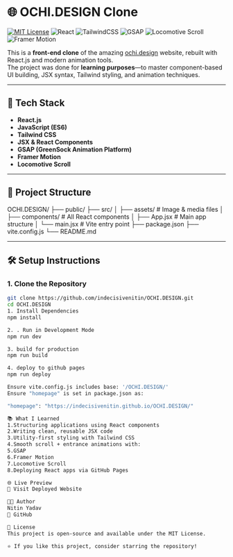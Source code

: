 # 🌐 OCHI.DESIGN Clone

[![MIT License](https://img.shields.io/badge/License-MIT-blue.svg?style=flat-square)](LICENSE)
![React](https://img.shields.io/badge/Built%20With-React-61DAFB?style=flat-square&logo=react&logoColor=white)
![TailwindCSS](https://img.shields.io/badge/TailwindCSS-38B2AC?style=flat-square&logo=tailwind-css&logoColor=white)
![GSAP](https://img.shields.io/badge/GSAP-88CE02?style=flat-square&logo=greensock&logoColor=white)
![Locomotive Scroll](https://img.shields.io/badge/Locomotive--Scroll-black?style=flat-square)
![Framer Motion](https://img.shields.io/badge/Framer--Motion-0055FF?style=flat-square)

This is a **front-end clone** of the amazing [ochi.design](https://ochi.design) website, rebuilt with React.js and modern animation tools.  
The project was done for **learning purposes**—to master component-based UI building, JSX syntax, Tailwind styling, and animation techniques.

---

## 🚀 Tech Stack

- **React.js**
- **JavaScript (ES6)**
- **Tailwind CSS**
- **JSX & React Components**
- **GSAP (GreenSock Animation Platform)**
- **Framer Motion**
- **Locomotive Scroll**

---

## 📁 Project Structure

OCHI.DESIGN/
├── public/
├── src/
│ ├── assets/ # Image & media files
│ ├── components/ # All React components
│ ├── App.jsx # Main app structure
│ └── main.jsx # Vite entry point
├── package.json
├── vite.config.js
└── README.md




---

## 🛠️ Setup Instructions

### 1. Clone the Repository
```bash
git clone https://github.com/indecisivenitin/OCHI.DESIGN.git
cd OCHI.DESIGN
1. Install Dependencies
npm install

2. . Run in Development Mode
npm run dev

3. build for production
npm run build

4. deploy to github pages 
npm run deploy

Ensure vite.config.js includes base: '/OCHI.DESIGN/'
Ensure "homepage" is set in package.json as:

"homepage": "https://indecisivenitin.github.io/OCHI.DESIGN/"

📚 What I Learned
1.Structuring applications using React components
2.Writing clean, reusable JSX code
3.Utility-first styling with Tailwind CSS
4.Smooth scroll + entrance animations with:
5.GSAP
6.Framer Motion
7.Locomotive Scroll
8.Deploying React apps via GitHub Pages

🌐 Live Preview
🔗 Visit Deployed Website

👨‍💻 Author
Nitin Yadav
🔗 GitHub

📃 License
This project is open-source and available under the MIT License.

⭐ If you like this project, consider starring the repository!
